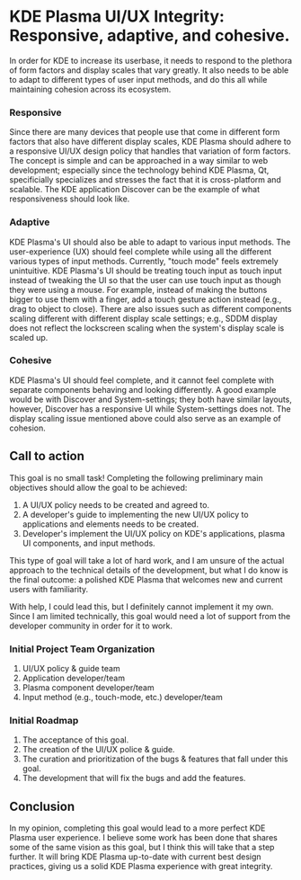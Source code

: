 # KDE Plasma UI/UX Integrity: Responsive, adaptive, and cohesive.

In order for KDE to increase its userbase, it needs to respond to the plethora of form factors and display scales that vary greatly. It also needs to be able to adapt to different types of user input methods, and do this all while maintaining cohesion across its ecosystem.

### Responsive
Since there are many devices that people use that come in different form factors that also have different display scales, KDE Plasma should adhere to a responsive UI/UX design policy that handles that variation of form factors. The concept is simple and can be approached in a way similar to web development; especially since the technology behind KDE Plasma, Qt, specificially specializes and stresses the fact that it is cross-platform and scalable. The KDE application Discover can be the example of what responsiveness should look like.

### Adaptive
KDE Plasma's UI should also be able to adapt to various input methods. The user-experience (UX) should feel complete while using all the different various types of input methods. Currently, "touch mode" feels extremely unintuitive. KDE Plasma's UI should be treating touch input as touch input instead of tweaking the UI so that the user can use touch input as though they were using a mouse. For example, instead of making the buttons bigger to use them with a finger, add a touch gesture action instead (e.g., drag to object to close). There are also issues such as different components scaling different with different display scale settings; e.g., SDDM display does not reflect the lockscreen scaling when the system's display scale is scaled up.

### Cohesive
KDE Plasma's UI should feel complete, and it cannot feel complete with separate components behaving and looking differently. A good example would be with Discover and System-settings; they both have similar layouts, however, Discover has a responsive UI while System-settings does not. The display scaling issue mentioned above could also serve as an example of cohesion.

## Call to action
This goal is no small task! Completing the following preliminary main objectives should allow the goal to be achieved:

1. A UI/UX policy needs to be created and agreed to.
2. A developer's guide to implementing the new UI/UX policy to applications and elements needs to be created.
3. Developer's implement the UI/UX policy on KDE's applications, plasma UI components, and input methods.

This type of goal will take a lot of hard work, and I am unsure of the actual approach to the technical details of the development, but what I do know is the final outcome: a polished KDE Plasma that welcomes new and current users with familiarity.<br>

With help, I could lead this, but I definitely cannot implement it my own. Since I am limited technically, this goal would need a lot of support from the developer community in order for it to work.

### Initial Project Team Organization 

1. UI/UX policy & guide team
2. Application developer/team
3. Plasma component developer/team
4. Input method (e.g., touch-mode, etc.) developer/team

### Initial Roadmap

1. The acceptance of this goal.
2. The creation of the UI/UX police & guide.
3. The curation and prioritization of the bugs & features that fall under this goal.
4. The development that will fix the bugs and add the features.

## Conclusion

In my opinion, completing this goal would lead to a more perfect KDE Plasma user experience. I believe some work has been done that shares some of the same vision as this goal, but I think this will take that a step further. It will bring KDE Plasma up-to-date with current best design practices, giving us a solid KDE Plasma experience with great integrity.
